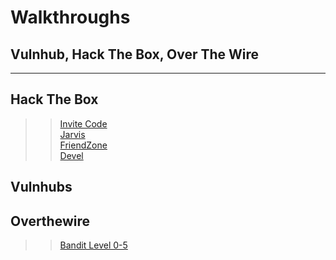 # Walkthroughs
## Vulnhub, Hack The Box, Over The Wire
   
****  
## Hack The Box
>> [Invite Code](/Walkthroughs/Invite-code-HTB)  
>> [Jarvis](/Walkthroughs/Jarvis-HTB)  
>> [FriendZone](/Walkthroughs/Friendzone-HTB)   
>> [Devel](/Walkthroughs/Devel-HTB)

## Vulnhubs

## Overthewire 
>> [Bandit Level 0-5](/Walkthroughs/Bandit-OTW)
